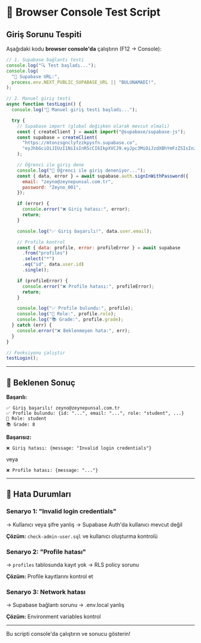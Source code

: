 # 🧪 Browser Console Test Script

## Giriş Sorunu Tespiti

Aşağıdaki kodu **browser console'da** çalıştırın (F12 → Console):

```javascript
// 1. Supabase bağlantı testi
console.log("🔍 Test başladı...");
console.log(
  "📌 Supabase URL:",
  process.env.NEXT_PUBLIC_SUPABASE_URL || "BULUNAMADI!",
);

// 2. Manuel giriş testi
async function testLogin() {
  console.log("👤 Manuel giriş testi başladı...");

  try {
    // Supabase import (global değişken olarak mevcut olmalı)
    const { createClient } = await import("@supabase/supabase-js");
    const supabase = createClient(
      "https://mtonzsgnclyfzzkpysfn.supabase.co",
      "eyJhbGciOiJIUzI1NiIsInR5cCI6IkpXVCJ9.eyJpc3MiOiJzdXBhYmFzZSIsInJlZiI6Im10b256c2duY2x5Znp6a3B5c2ZuIiwicm9sZSI6ImFub24iLCJpYXQiOjE3NTk1MzM1ODAsImV4cCI6MjA3NTEwOTU4MH0.3WYGJGFJTaPqKV_UgQpiQ_XO7bLRhOnVBDk8JkxsS38",
    );

    // Öğrenci ile giriş dene
    console.log("🔑 Öğrenci ile giriş deneniyor...");
    const { data, error } = await supabase.auth.signInWithPassword({
      email: "zeyno@zeynepunsal.com.tr",
      password: "Zeyno_001",
    });

    if (error) {
      console.error("❌ Giriş hatası:", error);
      return;
    }

    console.log("✅ Giriş başarılı!", data.user.email);

    // Profile kontrol
    const { data: profile, error: profileError } = await supabase
      .from("profiles")
      .select("*")
      .eq("id", data.user.id)
      .single();

    if (profileError) {
      console.error("❌ Profile hatası:", profileError);
      return;
    }

    console.log("✅ Profile bulundu:", profile);
    console.log("🎯 Role:", profile.role);
    console.log("📚 Grade:", profile.grade);
  } catch (err) {
    console.error("❌ Beklenmeyen hata:", err);
  }
}

// Fonksiyonu çalıştır
testLogin();
```

---

## 📝 Beklenen Sonuç

**Başarılı:**

```
✅ Giriş başarılı! zeyno@zeynepunsal.com.tr
✅ Profile bulundu: {id: "...", email: "...", role: "student", ...}
🎯 Role: student
📚 Grade: 8
```

**Başarısız:**

```
❌ Giriş hatası: {message: "Invalid login credentials"}
```

veya

```
❌ Profile hatası: {message: "..."}
```

---

## 🎯 Hata Durumları

### Senaryo 1: "Invalid login credentials"

→ Kullanıcı veya şifre yanlış
→ Supabase Auth'da kullanıcı mevcut değil

**Çözüm:** `check-admin-user.sql` ve kullanıcı oluşturma kontrolü

### Senaryo 2: "Profile hatası"

→ `profiles` tablosunda kayıt yok
→ RLS policy sorunu

**Çözüm:** Profile kayıtlarını kontrol et

### Senaryo 3: Network hatası

→ Supabase bağlantı sorunu
→ .env.local yanlış

**Çözüm:** Environment variables kontrol

---

Bu scripti console'da çalıştırın ve sonucu gösterin!
